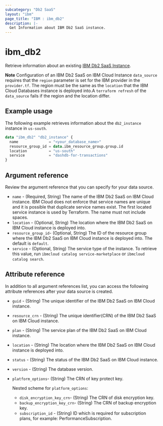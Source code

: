```yaml
---
subcategory: "Db2 SaaS"
layout: "ibm"
page_title: "IBM : ibm_db2"
description: |-
  Get Information about IBM Db2 SaaS instance.
---
```


# ibm_db2

Retrieve information about an existing [IBM Db2 SaaS Instance](https://cloud.ibm.com/docs/Db2onCloud).

**Note**
Configuration of an IBM Db2 SaaS on IBM Cloud Instance `data_source` requires that the `region` parameter is set for the IBM provider in the `provider.tf`. The region must be the same as the `location` that the IBM Cloud Databases instance is deployed into.A `terraform refresh` of the `data_source` fails if the region and the location differ.

## Example usage
The following example retrieves information about the `db2_instance` instance in `us-south`.

```terraform
data "ibm_db2" "db2_instance" {
  name              = "<your_database_name>"
  resource_group_id = data.ibm_resource_group.group.id
  location          = "us-south"
  service           = "dashdb-for-transactions"
}
```

## Argument reference
Review the argument reference that you can specify for your data source. 

- `name` - (Required, String) The name of the IBM Db2 SaaS on IBM Cloud instance. IBM Cloud does not enforce that service names are unique and it is possible that duplicate service names exist. The first located service instance is used by  Terraform. The name must not include spaces.
- `location` - (Optional, String) The location where the IBM Db2 SaaS on IBM Cloud instance is deployed into.
- `resource_group_id`- (Optional, String) The ID of the resource group where the IBM Db2 SaaS on IBM Cloud instance is deployed into. The default is `default`.
- `service` - (Optional, String) The service type of the instance. To retrieve this value, run `ibmcloud catalog service-marketplace` or `ibmcloud catalog search`.

## Attribute reference
In addition to all argument references list, you can access the following attribute references after your data source is created. 

- `guid` - (String) The unique identifier of the IBM Db2 SaaS on IBM Cloud instance.
- `resource_crn` - (String) The unique identifier(CRN) of the IBM Db2 SaaS on IBM Cloud instance.
- `plan` - (String)  The service plan of the IBM Db2 SaaS on IBM Cloud instance.
- `location` - (String)  The location where the IBM Db2 SaaS on IBM Cloud instance is deployed into.
- `status` - (String)  The status of the IBM Db2 SaaS on IBM Cloud instance.
- `version` - (String) The database version.
- `platform_options`-  (String) The CRN of key protect key.
   
   Nested scheme for `platform_options`:
   - `disk_encryption_key_crn`-  (String) The CRN of disk encryption key.
   - `backup_encryption_key_crn`-  (String) The CRN of backup encryption key.
   - `subscription_id` - (String) ID which is required for subscription plans, for example: PerformanceSubscription.

